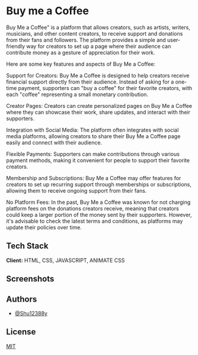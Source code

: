 
# Buy me a Coffee 
Buy Me a Coffee" is a platform that allows creators, such as artists, writers, musicians, and other content creators, to receive support and donations from their fans and followers. The platform provides a simple and user-friendly way for creators to set up a page where their audience can contribute money as a gesture of appreciation for their work.

Here are some key features and aspects of Buy Me a Coffee:

Support for Creators: Buy Me a Coffee is designed to help creators receive financial support directly from their audience. Instead of asking for a one-time payment, supporters can "buy a coffee" for their favorite creators, with each "coffee" representing a small monetary contribution.

Creator Pages: Creators can create personalized pages on Buy Me a Coffee where they can showcase their work, share updates, and interact with their supporters.

Integration with Social Media: The platform often integrates with social media platforms, allowing creators to share their Buy Me a Coffee page easily and connect with their audience.

Flexible Payments: Supporters can make contributions through various payment methods, making it convenient for people to support their favorite creators.

Membership and Subscriptions: Buy Me a Coffee may offer features for creators to set up recurring support through memberships or subscriptions, allowing them to receive ongoing support from their fans.

No Platform Fees: In the past, Buy Me a Coffee was known for not charging platform fees on the donations creators receive, meaning that creators could keep a larger portion of the money sent by their supporters. However, it's advisable to check the latest terms and conditions, as platforms may update their policies over time.

## Tech Stack

**Client:** HTML, CSS, JAVASCRIPT, ANIMATE CSS

## Screenshots




## Authors

- [@Shu12388y](https://www.github.com/Shu12388y)


## License

[MIT](https://choosealicense.com/licenses/mit/)


